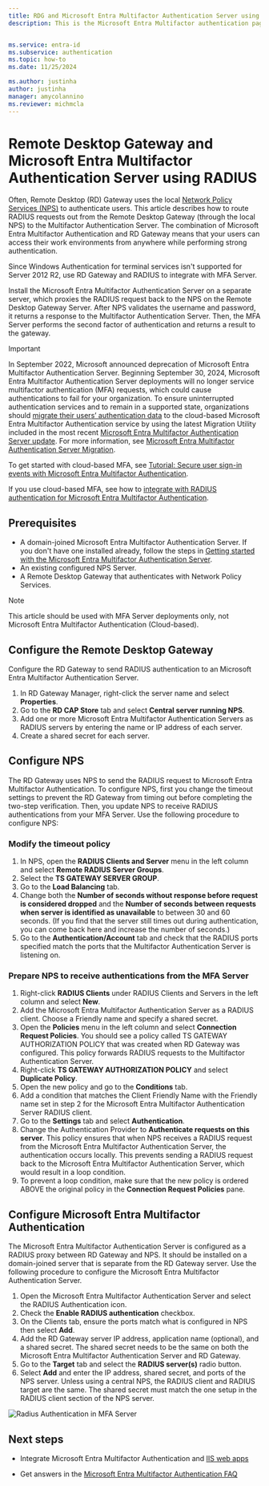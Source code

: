 ```yaml
---
title: RDG and Microsoft Entra Multifactor Authentication Server using RADIUS
description: This is the Microsoft Entra Multifactor authentication page that assists in deploying Remote Desktop (RD) Gateway and Microsoft Entra Multifactor Authentication Server using RADIUS.


ms.service: entra-id
ms.subservice: authentication
ms.topic: how-to
ms.date: 11/25/2024

ms.author: justinha
author: justinha
manager: amycolannino
ms.reviewer: michmcla
---
```

# Remote Desktop Gateway and Microsoft Entra Multifactor Authentication Server using RADIUS

Often, Remote Desktop (RD) Gateway uses the local [Network Policy Services (NPS)](/windows-server/networking/core-network-guide/core-network-guide#BKMK_optionalfeatures) to authenticate users. This article describes how to route RADIUS requests out from the Remote Desktop Gateway (through the local NPS) to the Multifactor Authentication Server. The combination of Microsoft Entra Multifactor Authentication and RD Gateway means that your users can access their work environments from anywhere while performing strong authentication.

Since Windows Authentication for terminal services isn't supported for Server 2012 R2, use RD Gateway and RADIUS to integrate with MFA Server.

Install the Microsoft Entra Multifactor Authentication Server on a separate server, which proxies the RADIUS request back to the NPS on the Remote Desktop Gateway Server. After NPS validates the username and password, it returns a response to the Multifactor Authentication Server. Then, the MFA Server performs the second factor of authentication and returns a result to the gateway.

> [!IMPORTANT]
> In September 2022, Microsoft announced deprecation of Microsoft Entra Multifactor Authentication Server. Beginning September 30, 2024, Microsoft Entra Multifactor Authentication Server deployments will no longer service multifactor authentication (MFA) requests, which could cause authentications to fail for your organization. To ensure uninterrupted authentication services and to remain in a supported state, organizations should [migrate their users’ authentication data](how-to-migrate-mfa-server-to-mfa-user-authentication.md) to the cloud-based Microsoft Entra Multifactor Authentication service by using the latest Migration Utility included in the most recent [Microsoft Entra Multifactor Authentication Server update](https://www.microsoft.com/download/details.aspx?id=55849). For more information, see [Microsoft Entra Multifactor Authentication Server Migration](how-to-migrate-mfa-server-to-azure-mfa.md).
>
> To get started with cloud-based MFA, see [Tutorial: Secure user sign-in events with Microsoft Entra Multifactor Authentication](tutorial-enable-azure-mfa.md).
>
> If you use cloud-based MFA, see how to [integrate with RADIUS authentication for Microsoft Entra Multifactor Authentication](howto-mfa-nps-extension.md).

## Prerequisites

- A domain-joined Microsoft Entra Multifactor Authentication Server. If you don't have one installed already, follow the steps in [Getting started with the Microsoft Entra Multifactor Authentication Server](howto-mfaserver-deploy.md).
- An existing configured NPS Server.
- A Remote Desktop Gateway that authenticates with Network Policy Services.

> [!NOTE]
> This article should be used with MFA Server deployments only, not Microsoft Entra Multifactor Authentication (Cloud-based).

## Configure the Remote Desktop Gateway

Configure the RD Gateway to send RADIUS authentication to an Microsoft Entra Multifactor Authentication Server.

1. In RD Gateway Manager, right-click the server name and select **Properties**.
2. Go to the **RD CAP Store** tab and select **Central server running NPS**.
3. Add one or more Microsoft Entra Multifactor Authentication Servers as RADIUS servers by entering the name or IP address of each server.
4. Create a shared secret for each server.

## Configure NPS

The RD Gateway uses NPS to send the RADIUS request to Microsoft Entra Multifactor Authentication. To configure NPS, first you change the timeout settings to prevent the RD Gateway from timing out before completing the two-step verification. Then, you update NPS to receive RADIUS authentications from your MFA Server. Use the following procedure to configure NPS:

### Modify the timeout policy

1. In NPS, open the **RADIUS Clients and Server** menu in the left column and select **Remote RADIUS Server Groups**.
2. Select the **TS GATEWAY SERVER GROUP**.
3. Go to the **Load Balancing** tab.
4. Change both the **Number of seconds without response before request is considered dropped** and the **Number of seconds between requests when server is identified as unavailable** to between 30 and 60 seconds. (If you find that the server still times out during authentication, you can come back here and increase the number of seconds.)
5. Go to the **Authentication/Account** tab and check that the RADIUS ports specified match the ports that the Multifactor Authentication Server is listening on.

### Prepare NPS to receive authentications from the MFA Server

1. Right-click **RADIUS Clients** under RADIUS Clients and Servers in the left column and select **New**.
2. Add the Microsoft Entra Multifactor Authentication Server as a RADIUS client. Choose a Friendly name and specify a shared secret.
3. Open the **Policies** menu in the left column and select **Connection Request Policies**. You should see a policy called TS GATEWAY AUTHORIZATION POLICY that was created when RD Gateway was configured. This policy forwards RADIUS requests to the Multifactor Authentication Server.
4. Right-click **TS GATEWAY AUTHORIZATION POLICY** and select **Duplicate Policy**.
5. Open the new policy and go to the **Conditions** tab.
6. Add a condition that matches the Client Friendly Name with the Friendly name set in step 2 for the Microsoft Entra Multifactor Authentication Server RADIUS client.
7. Go to the **Settings** tab and select **Authentication**.
8. Change the Authentication Provider to **Authenticate requests on this server**. This policy ensures that when NPS receives a RADIUS request from the Microsoft Entra Multifactor Authentication Server, the authentication occurs locally. This prevents sending a RADIUS request back to the Microsoft Entra Multifactor Authentication Server, which would result in a loop condition.
9. To prevent a loop condition, make sure that the new policy is ordered ABOVE the original policy in the **Connection Request Policies** pane.

## Configure Microsoft Entra Multifactor Authentication

The Microsoft Entra Multifactor Authentication Server is configured as a RADIUS proxy between RD Gateway and NPS. It should be installed on a domain-joined server that is separate from the RD Gateway server. Use the following procedure to configure the Microsoft Entra Multifactor Authentication Server.

1. Open the Microsoft Entra Multifactor Authentication Server and select the RADIUS Authentication icon.
2. Check the **Enable RADIUS authentication** checkbox.
3. On the Clients tab, ensure the ports match what is configured in NPS then select **Add**.
4. Add the RD Gateway server IP address, application name (optional), and a shared secret. The shared secret needs to be the same on both the Microsoft Entra Multifactor Authentication Server and RD Gateway.
3. Go to the **Target** tab and select the **RADIUS server(s)** radio button.
4. Select **Add** and enter the IP address, shared secret, and ports of the NPS server. Unless using a central NPS, the RADIUS client and RADIUS target are the same. The shared secret must match the one setup in the RADIUS client section of the NPS server.

![Radius Authentication in MFA Server](./media/howto-mfaserver-nps-rdg/radius.png)

## Next steps

- Integrate Microsoft Entra Multifactor Authentication and [IIS web apps](howto-mfaserver-iis.md)

- Get answers in the [Microsoft Entra Multifactor Authentication FAQ](multi-factor-authentication-faq.yml)
